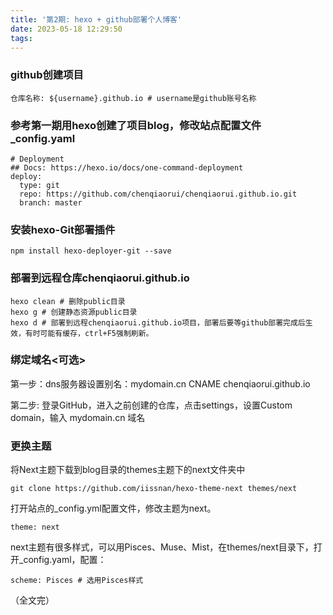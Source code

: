 ```yaml
---
title: '第2期: hexo + github部署个人博客'
date: 2023-05-18 12:29:50
tags:
---
```

### github创建项目
```
仓库名称: ${username}.github.io # username是github账号名称
```

### 参考第一期用hexo创建了项目blog，修改站点配置文件_config.yaml
```
# Deployment
## Docs: https://hexo.io/docs/one-command-deployment
deploy:
  type: git
  repo: https://github.com/chenqiaorui/chenqiaorui.github.io.git
  branch: master
```
### 安装hexo-Git部署插件
```
npm install hexo-deployer-git --save
```

### 部署到远程仓库chenqiaorui.github.io
```
hexo clean # 删除public目录
hexo g # 创建静态资源public目录
hexo d # 部署到远程chenqiaorui.github.io项目，部署后要等github部署完成后生效，有时可能有缓存，ctrl+F5强制刷新。
```

### 绑定域名<可选>

第一步：dns服务器设置别名：mydomain.cn  CNAME chenqiaorui.github.io

第二步: 登录GitHub，进入之前创建的仓库，点击settings，设置Custom domain，输入 mydomain.cn 域名

### 更换主题

将Next主题下载到blog目录的themes主题下的next文件夹中
```
git clone https://github.com/iissnan/hexo-theme-next themes/next
```

打开站点的_config.yml配置文件，修改主题为next。
```
theme: next
```

next主题有很多样式，可以用Pisces、Muse、Mist，在themes/next目录下，打开_config.yaml，配置：
```
scheme: Pisces # 选用Pisces样式
```

（全文完）